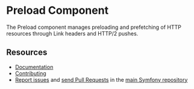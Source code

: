Preload Component
===============

The Preload component manages preloading and prefetching of HTTP resources through Link headers
and HTTP/2 pushes.

Resources
---------

  * [Documentation](https://symfony.com/doc/current/components/preload/introduction.html)
  * [Contributing](https://symfony.com/doc/current/contributing/index.html)
  * [Report issues](https://github.com/symfony/symfony/issues) and
    [send Pull Requests](https://github.com/symfony/symfony/pulls)
    in the [main Symfony repository](https://github.com/symfony/symfony)
